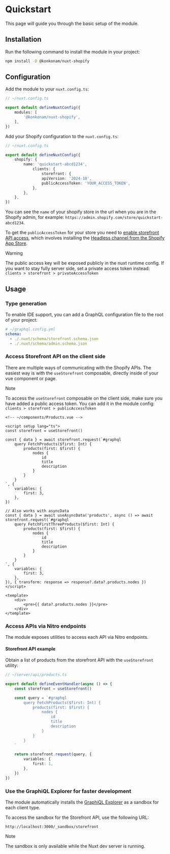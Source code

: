 # Quickstart

This page will guide you through the basic setup of the module.

## Installation

Run the following command to install the module in your project:

```bash
npm install -D @konkonam/nuxt-shopify
```

## Configuration

Add the module to your `nuxt.config.ts`:

```ts
// ~/nuxt.config.ts

export default defineNuxtConfig({
    modules: [
        '@konkonam/nuxt-shopify',
    ],
})
```

Add your Shopify configuration to the `nuxt.config.ts`:

```ts
// ~/nuxt.config.ts

export default defineNuxtConfig({
    shopify: {
        name: 'quickstart-abcd1234',
            clients: {
                storefront: {
                apiVersion: '2024-10',
                publicAccessToken: 'YOUR_ACCESS_TOKEN',
            },
        },
    },
})
```

You can see the `name` of your shopify store in the url when you are in the Shopify admin, for example: `https://admin.shopify.com/store/quickstart-abcd1234`.

To get the `publicAccessToken` for your store you need to [enable storefront API access](https://shopify.dev/docs/storefronts/headless/building-with-the-storefront-api/getting-started#step-1-enable-storefront-api-access), which involves installing the [Headless channel from the Shopify App Store](https://apps.shopify.com/headless).

> [!WARNING]
> The public access key will be exposed publicly in the nuxt runtime config.
> If you want to stay fully server side, set a private access token instead: `clients > storefront > privateAccessToken`

## Usage

### Type generation
    
To enable IDE support, you can add a GraphQL configuration file to the root of your project:

```yaml
# ~/graphql.config.yml
schema:
  - ./.nuxt/schema/storefront.schema.json
  - ./.nuxt/schema/admin.schema.json
```

### Access Storefront API on the client side

There are multiple ways of communicating with the Shopify APIs.
The easiest way is with the `useStorefront` composable, directly inside of your vue component or page.

> [!NOTE]
> To access the `useStorefront` composable on the client side, make sure you have added a public access token.
> You can add it in the module config: `clients > storefront > publicAccessToken`

```vue
<!-- ~/components/Products.vue -->

<script setup lang="ts">
const storefront = useStorefront()

const { data } = await storefront.request(`#graphql
    query FetchProducts($first: Int) {
        products(first: $first) {
            nodes {
                id
                title
                description
            }
        }
    }
`, {
    variables: {
        first: 3,
    },
})

// Also works with asyncData
const { data } = await useAsyncData('products', async () => await storefront.request(`#graphql
    query FetchFirstThreeProducts($first: Int) {
        products(first: $first) {
            nodes {
                id
                title
                description
            }
        }
    }
`, {
    variables: {
        first: 3,
    },
}), { transform: response => response?.data?.products.nodes })
</script>

<template>
    <div>
        <pre>{{ data?.products.nodes }}</pre>
    </div>
</template>
```

### Access APIs via Nitro endpoints

The module exposes utilities to access each API via Nitro endpoints.

#### Storefront API example

Obtain a list of products from the storefront API with the `useStorefront` utility:

```ts
// ~/server/api/products.ts

export default defineEventHandler(async () => {
    const storefront = useStorefront()

    const query = `#graphql
        query FetchProducts($first: Int) {
            products(first: $first) {
                nodes {
                    id
                    title
                    description
                }
            }
        }
    `

    return storefront.request(query, {
        variables: {
            first: 1,
        },
    })
})
```

### Use the GraphiQL Explorer for faster development

The module automatically installs the [GraphiQL Explorer](https://www.npmjs.com/package/@graphiql/plugin-explorer)
as a sandbox for each client type.

To access the sandbox for the Storefront API, use the following URL:

```
http://localhost:3000/_sandbox/storefront
```

> [!NOTE]
> The sandbox is only available while the Nuxt dev server is running.
